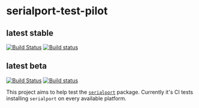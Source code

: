 # serialport-test-pilot

## latest stable
[![Build Status](https://travis-ci.org/johnny-five-io/serialport-test-pilot.svg?branch=master)](https://travis-ci.org/johnny-five-io/serialport-test-pilot) [![Build status](https://ci.appveyor.com/api/projects/status/nl1awqvxfmwngap9/branch/master?svg=true)](https://ci.appveyor.com/project/j5js/serialport-test-pilot/branch/master)

## latest beta
[![Build Status](https://travis-ci.org/johnny-five-io/serialport-test-pilot.svg?branch=beta)](https://travis-ci.org/johnny-five-io/serialport-test-pilot) [![Build status](https://ci.appveyor.com/api/projects/status/nl1awqvxfmwngap9/branch/beta?svg=true)](https://ci.appveyor.com/project/j5js/serialport-test-pilot/branch/beta)


This project aims to help test the [`serialport`](https://github.com/voodootikigod/node-serialport) package. Currently it's CI tests installing `serialport` on every available platform.
